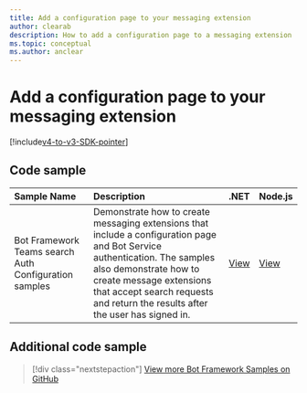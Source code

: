 ```yaml
---
title: Add a configuration page to your messaging extension
author: clearab
description: How to add a configuration page to a messaging extension
ms.topic: conceptual
ms.author: anclear
---
```

# Add a configuration page to your messaging extension

[!include[v4-to-v3-SDK-pointer](~/includes/v4-to-v3-pointer-me.md)]

## Code sample

| Sample Name | Description | .NET | Node.js|   
|:---------------------|:--------------|:---------|:--------|
| Bot Framework Teams search Auth Configuration samples  | Demonstrate how to create messaging extensions that include a configuration page and Bot Service authentication. The samples also demonstrate how to create message extensions that accept search requests and return the results after the user has signed in.|[View](https://github.com/microsoft/BotBuilder-Samples/tree/master/samples/csharp_dotnetcore/52.teams-messaging-extensions-search-auth-config)| [View](https://github.com/microsoft/BotBuilder-Samples/tree/master/samples/javascript_nodejs/52.teams-messaging-extensions-search-auth-config)|

## Additional code sample

> [!div class="nextstepaction"]
> [View more Bot Framework Samples on GitHub](https://github.com/microsoft/BotBuilder-Samples)

